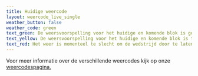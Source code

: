 ```yaml
---
title: Huidige weercode
layout: weercode_live_single
weather_button: false
weather_code: green
text_green: De weersvoorspelling voor het huidige en komende blok is goed en de wedstrijd gaat door zoals gepland.
text_yellow: De weersvoorspelling voor het huidige en komende blok is twijfelachtig. Voor het volgende blok zal er een besluit genomen worden of de wedstrijd door kan gaan. Houd de site in de gaten.
text_red: Het weer is momenteel te slecht om de wedstrijd door te laten gaan. Het huidige blok is hierom afgelast. Houd de website in de gaten voor updates over de komende blokken.
---
```

Voor meer informatie over de verschillende weercodes kijk op onze [weercodespagina.](../weercodes/)
